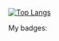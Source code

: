 [![Top Langs](https://github-readme-stats.vercel.app/api/top-langs/?username=cristiandiiorio&langs_count=5&layout=compact&theme=dark&exclude_repo=github-readme-stats,cristiandiiorio.github.io)](https://github.com/anuraghazra/github-readme-stats)

My badges:
<div data-iframe-width="150" data-iframe-height="270" data-share-badge-id="d53d2ba3-bdf2-45aa-abf4-0beb67ad7701" data-share-badge-host="https://www.credly.com